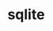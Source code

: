 ---
title: "sqlite"
layout: cache
categories: [package, develop-2023-06-25]
meta: {"versions": ["3.42.0"], "compilers": ["gcc@=11.1.0", "gcc@=11.3.0", "gcc@=12.1.0", "gcc@=7.3.1", "gcc@=7.5.0", "oneapi@=2023.1.0"], "oss": ["amzn2", "ubuntu18.04", "ubuntu20.04", "ubuntu22.04"], "platforms": ["linux"], "targets": ["aarch64", "neoverse_n1", "ppc64le", "x86_64", "x86_64_v3"], "stacks": ["aws-ahug", "aws-ahug-aarch64", "aws-isc", "aws-isc-aarch64", "build_systems", "data-vis-sdk", "e4s", "e4s-oneapi", "e4s-power", "gpu-tests", "ml-linux-x86_64-cpu", "ml-linux-x86_64-cuda", "ml-linux-x86_64-rocm", "radiuss", "radiuss-aws", "radiuss-aws-aarch64", "root", "tutorial"], "num_specs": 12, "num_specs_by_stack": {"ml-linux-x86_64-rocm": 1, "root": 12, "tutorial": 2, "ml-linux-x86_64-cuda": 1, "ml-linux-x86_64-cpu": 1, "e4s-power": 1, "radiuss-aws-aarch64": 2, "aws-isc-aarch64": 2, "aws-ahug-aarch64": 4, "gpu-tests": 1, "data-vis-sdk": 1, "e4s": 1, "aws-isc": 1, "radiuss-aws": 1, "aws-ahug": 2, "e4s-oneapi": 1, "build_systems": 1, "radiuss": 1}}
spec_details: [{"hash": "p4vqzncadmp6ry3znvtlcnhzgryze53u", "compiler": "gcc@=11.3.0", "versions": ["3.42.0"], "os": "ubuntu22.04", "platform": "linux", "target": "x86_64_v3", "variants": ["build_system=autotools", "+column_metadata", "+dynamic_extensions", "+fts", "~functions", "+rtree"], "stacks": ["ml-linux-x86_64-rocm", "root", "tutorial", "ml-linux-x86_64-cuda", "ml-linux-x86_64-cpu"], "size": "-", "tarball": "https://binaries.spack.io/releases/develop-2023-06-25/build_cache/linux-ubuntu22.04-x86_64_v3/gcc-11.3.0/sqlite-3.42.0/linux-ubuntu22.04-x86_64_v3-gcc-11.3.0-sqlite-3.42.0-p4vqzncadmp6ry3znvtlcnhzgryze53u.spack"}, {"hash": "bngfr2k4wucesec3xuxooriutp7gihl2", "compiler": "gcc@=11.1.0", "versions": ["3.42.0"], "os": "ubuntu20.04", "platform": "linux", "target": "ppc64le", "variants": ["build_system=autotools", "+column_metadata", "+dynamic_extensions", "+fts", "~functions", "+rtree"], "stacks": ["root", "e4s-power"], "size": "-", "tarball": "https://binaries.spack.io/releases/develop-2023-06-25/build_cache/linux-ubuntu20.04-ppc64le/gcc-11.1.0/sqlite-3.42.0/linux-ubuntu20.04-ppc64le-gcc-11.1.0-sqlite-3.42.0-bngfr2k4wucesec3xuxooriutp7gihl2.spack"}, {"hash": "zpdd5gh5ustn4hegcaqb2weqwkkkshrf", "compiler": "gcc@=7.3.1", "versions": ["3.42.0"], "os": "amzn2", "platform": "linux", "target": "aarch64", "variants": ["build_system=autotools", "+column_metadata", "+dynamic_extensions", "+fts", "~functions", "+rtree"], "stacks": ["radiuss-aws-aarch64", "root", "aws-isc-aarch64", "aws-ahug-aarch64"], "size": "-", "tarball": "https://binaries.spack.io/releases/develop-2023-06-25/build_cache/linux-amzn2-aarch64/gcc-7.3.1/sqlite-3.42.0/linux-amzn2-aarch64-gcc-7.3.1-sqlite-3.42.0-zpdd5gh5ustn4hegcaqb2weqwkkkshrf.spack"}, {"hash": "45vyyq65frpgrex227nife45mfstodf3", "compiler": "gcc@=11.1.0", "versions": ["3.42.0"], "os": "ubuntu20.04", "platform": "linux", "target": "x86_64_v3", "variants": ["build_system=autotools", "+column_metadata", "+dynamic_extensions", "+fts", "~functions", "+rtree"], "stacks": ["gpu-tests", "root", "data-vis-sdk", "e4s"], "size": "-", "tarball": "https://binaries.spack.io/releases/develop-2023-06-25/build_cache/linux-ubuntu20.04-x86_64_v3/gcc-11.1.0/sqlite-3.42.0/linux-ubuntu20.04-x86_64_v3-gcc-11.1.0-sqlite-3.42.0-45vyyq65frpgrex227nife45mfstodf3.spack"}, {"hash": "qvi7fmqsmvbpwnqrycewvoo5iq4ga3qq", "compiler": "gcc@=7.3.1", "versions": ["3.42.0"], "os": "amzn2", "platform": "linux", "target": "neoverse_n1", "variants": ["build_system=autotools", "+column_metadata", "+dynamic_extensions", "+fts", "~functions", "+rtree"], "stacks": ["radiuss-aws-aarch64", "root", "aws-isc-aarch64", "aws-ahug-aarch64"], "size": "-", "tarball": "https://binaries.spack.io/releases/develop-2023-06-25/build_cache/linux-amzn2-neoverse_n1/gcc-7.3.1/sqlite-3.42.0/linux-amzn2-neoverse_n1-gcc-7.3.1-sqlite-3.42.0-qvi7fmqsmvbpwnqrycewvoo5iq4ga3qq.spack"}, {"hash": "dasb5ezlhxqvn37ltta5rn4fhudteo5e", "compiler": "gcc@=7.3.1", "versions": ["3.42.0"], "os": "amzn2", "platform": "linux", "target": "x86_64_v3", "variants": ["build_system=autotools", "+column_metadata", "+dynamic_extensions", "+fts", "~functions", "+rtree"], "stacks": ["root", "aws-isc", "radiuss-aws", "aws-ahug"], "size": "-", "tarball": "https://binaries.spack.io/releases/develop-2023-06-25/build_cache/linux-amzn2-x86_64_v3/gcc-7.3.1/sqlite-3.42.0/linux-amzn2-x86_64_v3-gcc-7.3.1-sqlite-3.42.0-dasb5ezlhxqvn37ltta5rn4fhudteo5e.spack"}, {"hash": "zfae7hrefzn27isoz4hya3wmqvzz2s3x", "compiler": "oneapi@=2023.1.0", "versions": ["3.42.0"], "os": "ubuntu20.04", "platform": "linux", "target": "x86_64", "variants": ["build_system=autotools", "+column_metadata", "+dynamic_extensions", "+fts", "~functions", "+rtree"], "stacks": ["root", "e4s-oneapi"], "size": "-", "tarball": "https://binaries.spack.io/releases/develop-2023-06-25/build_cache/linux-ubuntu20.04-x86_64/oneapi-2023.1.0/sqlite-3.42.0/linux-ubuntu20.04-x86_64-oneapi-2023.1.0-sqlite-3.42.0-zfae7hrefzn27isoz4hya3wmqvzz2s3x.spack"}, {"hash": "ke4bkrtid4olomcbc6lstdmlxaxdls7l", "compiler": "gcc@=7.5.0", "versions": ["3.42.0"], "os": "ubuntu18.04", "platform": "linux", "target": "x86_64_v3", "variants": ["build_system=autotools", "+column_metadata", "+dynamic_extensions", "+fts", "~functions", "+rtree"], "stacks": ["build_systems", "root", "radiuss"], "size": "-", "tarball": "https://binaries.spack.io/releases/develop-2023-06-25/build_cache/linux-ubuntu18.04-x86_64_v3/gcc-7.5.0/sqlite-3.42.0/linux-ubuntu18.04-x86_64_v3-gcc-7.5.0-sqlite-3.42.0-ke4bkrtid4olomcbc6lstdmlxaxdls7l.spack"}, {"hash": "gf5ysr5gdr3o2u7zyqhas6zy2i5nioo3", "compiler": "gcc@=12.1.0", "versions": ["3.42.0"], "os": "ubuntu22.04", "platform": "linux", "target": "x86_64_v3", "variants": ["build_system=autotools", "+column_metadata", "+dynamic_extensions", "+fts", "~functions", "+rtree"], "stacks": ["root", "tutorial"], "size": "-", "tarball": "https://binaries.spack.io/releases/develop-2023-06-25/build_cache/linux-ubuntu22.04-x86_64_v3/gcc-12.1.0/sqlite-3.42.0/linux-ubuntu22.04-x86_64_v3-gcc-12.1.0-sqlite-3.42.0-gf5ysr5gdr3o2u7zyqhas6zy2i5nioo3.spack"}, {"hash": "jkmanpes2mojfsvebxw73aj4pnxhr6en", "compiler": "gcc@=7.3.1", "versions": ["3.42.0"], "os": "amzn2", "platform": "linux", "target": "aarch64", "variants": ["build_system=autotools", "+column_metadata", "+dynamic_extensions", "+fts", "~functions", "+rtree"], "stacks": ["root", "aws-ahug-aarch64"], "size": "-", "tarball": "https://binaries.spack.io/releases/develop-2023-06-25/build_cache/linux-amzn2-aarch64/gcc-7.3.1/sqlite-3.42.0/linux-amzn2-aarch64-gcc-7.3.1-sqlite-3.42.0-jkmanpes2mojfsvebxw73aj4pnxhr6en.spack"}, {"hash": "4zr3bkxmt2y4yjsoqd3kqmne64qzeseg", "compiler": "gcc@=7.3.1", "versions": ["3.42.0"], "os": "amzn2", "platform": "linux", "target": "x86_64_v3", "variants": ["build_system=autotools", "+column_metadata", "+dynamic_extensions", "+fts", "~functions", "+rtree"], "stacks": ["root", "aws-ahug"], "size": "-", "tarball": "https://binaries.spack.io/releases/develop-2023-06-25/build_cache/linux-amzn2-x86_64_v3/gcc-7.3.1/sqlite-3.42.0/linux-amzn2-x86_64_v3-gcc-7.3.1-sqlite-3.42.0-4zr3bkxmt2y4yjsoqd3kqmne64qzeseg.spack"}, {"hash": "nxa2w2632catk6okgz6hqteflmwl2jem", "compiler": "gcc@=7.3.1", "versions": ["3.42.0"], "os": "amzn2", "platform": "linux", "target": "neoverse_n1", "variants": ["build_system=autotools", "+column_metadata", "+dynamic_extensions", "+fts", "~functions", "+rtree"], "stacks": ["root", "aws-ahug-aarch64"], "size": "-", "tarball": "https://binaries.spack.io/releases/develop-2023-06-25/build_cache/linux-amzn2-neoverse_n1/gcc-7.3.1/sqlite-3.42.0/linux-amzn2-neoverse_n1-gcc-7.3.1-sqlite-3.42.0-nxa2w2632catk6okgz6hqteflmwl2jem.spack"}]
---